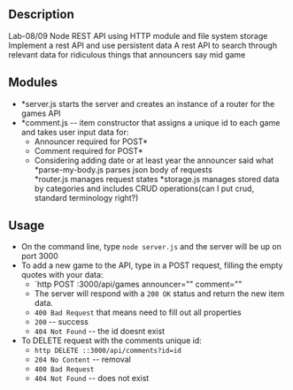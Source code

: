 ## Description
Lab-08/09 Node REST API using HTTP module and file system storage
Implement a rest API and use persistent data
A rest API to search through relevant data for ridiculous things that announcers say mid game
## Modules
- *server.js  starts the server and creates an instance of a router for the games API
- *comment.js -- item constructor that assigns a unique id to each game and takes user input data for:
  - Announcer  required for POST*
  - Comment  required for POST*
  - Considering adding date or at least year the announcer said what
  *parse-my-body.js parses json body of requests\
  *router.js manages request states
  *storage.js manages stored data by categories and includes CRUD operations(can I put crud, standard terminology right?)

## Usage
- On the command line, type `node server.js` and the server will be up on port 3000
- To add a new game to the API, type in a POST request, filling the empty quotes with your data:
  - `http POST :3000/api/games announcer="" comment=""
  - The server will respond with a `200 OK` status and return the new item data.
  - `400 Bad Request` that means need to fill out all properties
  - `200` -- success
  - `404 Not Found` -- the id doesnt exist
- To DELETE request with the comments unique id:
  - `http DELETE ::3000/api/comments?id=id`
  - `204 No Content` -- removal
  - `400 Bad Request`
  - `404 Not Found` -- does not exist
